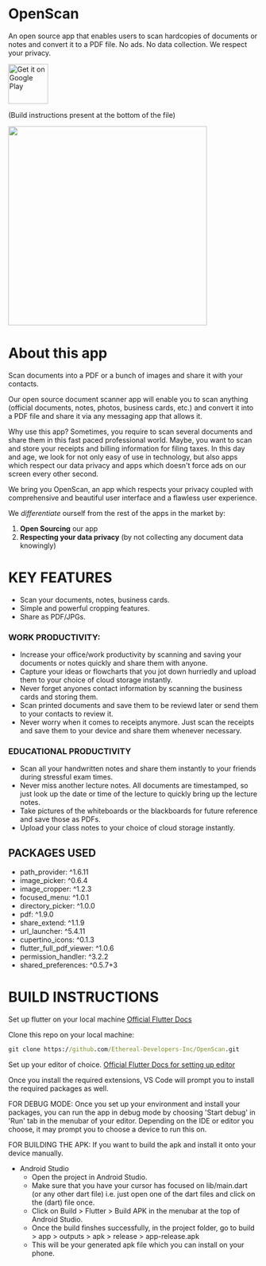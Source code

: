 # OpenScan

An open source app that enables users to scan hardcopies of documents or notes and convert it to a PDF file. No ads. No data collection. We respect your privacy.

[<img src="https://github.com/Ethereal-Developers-Inc/OpenScan/blob/master/gplay%20badge.png" alt="Get it on Google Play" height="80">](https://play.google.com/store/apps/details?id=com.ethereal.openscan)

(Build instructions present at the bottom of the file)

<img src="https://github.com/Ethereal-Developers-Inc/OpenScan/blob/master/assets/scan_g.jpeg" height=400>

# About this app

Scan documents into a PDF or a bunch of images and share it with your contacts.

Our open source document scanner app will enable you to scan anything (official documents, notes, photos, business cards, etc.) and convert it into a PDF file and share it via any messaging app that allows it.

Why use this app?
Sometimes, you require to scan several documents and share them in this fast paced professional world. Maybe, you want to scan and store your receipts and billing information for filing taxes. In this day and age, we look for not only easy of use in technology, but also apps which respect our data privacy and apps which doesn't force ads on our screen every other second. 

We bring you OpenScan, an app which respects your privacy coupled with comprehensive and beautiful user interface and a flawless user experience.

We *differentiate* ourself from the rest of the apps in the market by:
1. **Open Sourcing** our app
2. **Respecting your data privacy** (by not collecting any document data knowingly)

# KEY FEATURES
* Scan your documents, notes, business cards.
* Simple and powerful cropping features.
* Share as PDF/JPGs.

### WORK PRODUCTIVITY:
* Increase your office/work productivity by scanning and saving your documents or notes quickly and share them with anyone.
* Capture your ideas or flowcharts that you jot down hurriedly and upload them to your choice of cloud storage instantly.
* Never forget anyones contact information by scanning the business cards and storing them.
* Scan printed documents and save them to be reviewd later or send them to your contacts to review it.
* Never worry when it comes to receipts anymore. Just scan the receipts and save them to your device and share them whenever necessary.

### EDUCATIONAL PRODUCTIVITY
* Scan all your handwritten notes and share them instantly to your friends during stressful exam times.
* Never miss another lecture notes. All documents are timestamped, so just look up the date or time of the lecture to quickly bring up the lecture notes.
* Take pictures of the whiteboards or the blackboards for future reference and save those as PDFs.
* Upload your class notes to your choice of cloud storage instantly.

## PACKAGES USED
- path_provider: ^1.6.11
- image_picker: ^0.6.4
- image_cropper: ^1.2.3
- focused_menu: ^1.0.1
- directory_picker: ^1.0.0
- pdf: ^1.9.0
- share_extend: ^1.1.9
- url_launcher: ^5.4.11
- cupertino_icons: ^0.1.3
- flutter_full_pdf_viewer: ^1.0.6
- permission_handler: ^3.2.2
- shared_preferences: ^0.5.7+3

# BUILD INSTRUCTIONS

Set up flutter on your local machine [Official Flutter Docs](https://flutter.dev/docs/get-started/install)

Clone this repo on your local machine:
```cmd
git clone https://github.com/Ethereal-Developers-Inc/OpenScan.git
```

Set up your editor of choice. [Official Flutter Docs for setting up editor](https://flutter.dev/docs/get-started/editor?tab=androidstudio)

Once you install the required extensions, VS Code will prompt you to install the required packages as well.

FOR DEBUG MODE:
Once you set up your environment and install your packages, you can run the app in debug mode by choosing 'Start debug' in 'Run' tab in the menubar of your editor. Depending on the IDE or editor you choose, it may prompt you to choose a device to run this on.

FOR BUILDING THE APK:
If you want to build the apk and install it onto your device manually.

- Android Studio
    - Open the project in Android Studio. 
    - Make sure that you have your cursor has focused on lib/main.dart (or any other dart file) i.e. just open one of the dart files and click on the (dart) file once.
    - Click on Build > Flutter > Build APK in the menubar at the top of Android Studio.
    - Once the build finshes successfully, in the project folder, go to build > app > outputs > apk > release > app-release.apk
    - This will be your generated apk file which you can install on your phone.

<!-- #### NOTE: The below method may take a long time or fail because of the build command, Android Studio method may give you better results.
- Using the terminal or cmd
    - Make sure you are in the project directory where the README.md is present.
    - Run ```flutter build apk```
    - Once the build finshes successfully, in the project folder, go to build > app > outputs > apk > release > app-release.apk
    - This will be your generated apk file which you can install on your phone. -->

